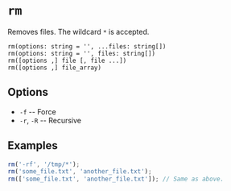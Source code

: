 # `rm`

Removes files. The wildcard `*` is accepted.

    rm(options: string = '', ...files: string[])
    rm(options: string = '', files: string[])
    rm([options ,] file [, file ...])
    rm([options ,] file_array)

## Options

 - `-f` -- Force
 - `-r`, `-R` -- Recursive

## Examples

```javascript
rm('-rf', '/tmp/*');
rm('some_file.txt', 'another_file.txt');
rm(['some_file.txt', 'another_file.txt']); // Same as above.
```